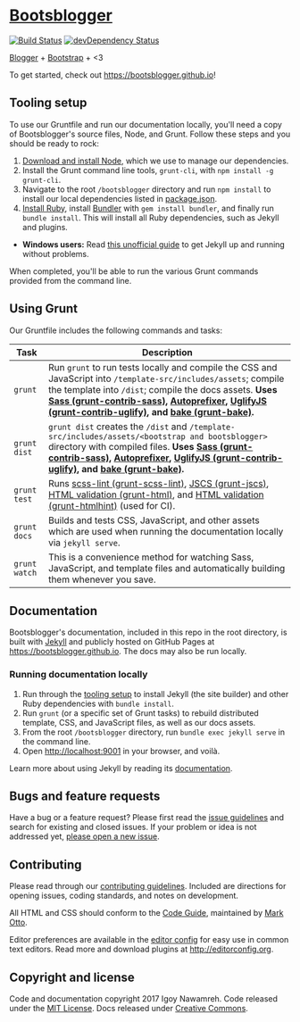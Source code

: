 # [Bootsblogger](https://bootsblogger.github.io)

[![Build Status](https://travis-ci.org/bootsblogger/bootsblogger.svg)](https://travis-ci.org/bootsblogger/bootsblogger)
[![devDependency Status](https://david-dm.org/bootsblogger/bootsblogger/dev-status.svg)](https://david-dm.org/bootsblogger/bootsblogger/?type=dev)

[Blogger](https://blogger.com) + [Bootstrap](https://v4-alpha.getbootstrap.com) + \<3

To get started, check out <https://bootsblogger.github.io>!


## Tooling setup

To use our Gruntfile and run our documentation locally, you'll need a copy of Bootsblogger's source files, Node, and Grunt. Follow these steps and you should be ready to rock:

1. [Download and install Node](https://nodejs.org/download/), which we use to manage our dependencies.
2. Install the Grunt command line tools, `grunt-cli`, with `npm install -g grunt-cli`.
3. Navigate to the root `/bootsblogger` directory and run `npm install` to install our local dependencies listed in [package.json](https://github.com/bootsblogger/bootsblogger/blob/master/package.json).
4. [Install Ruby][install-ruby], install [Bundler][gembundler] with `gem install bundler`, and finally run `bundle install`. This will install all Ruby dependencies, such as Jekyll and plugins.
  - **Windows users:** Read [this unofficial guide](http://jekyll-windows.juthilo.com/) to get Jekyll up and running without problems.
  
When completed, you'll be able to run the various Grunt commands provided from the command line.
  
[install-ruby]: https://www.ruby-lang.org/en/documentation/installation/
[gembundler]: https://bundler.io/


## Using Grunt

Our Gruntfile includes the following commands and tasks:

| Task | Description |
| --- | --- |
| `grunt` | Run `grunt` to run tests locally and compile the CSS and JavaScript into `/template-src/includes/assets`; compile the template into `/dist`; compile the docs assets. **Uses [Sass (grunt-contrib-sass)](https://github.com/gruntjs/grunt-contrib-sass), [Autoprefixer](https://github.com/postcss/autoprefixer), [UglifyJS (grunt-contrib-uglify)](https://github.com/gruntjs/grunt-contrib-uglify), and [bake (grunt-bake)](https://github.com/MathiasPaumgarten/grunt-bake).** |
| `grunt dist` | `grunt dist` creates the `/dist` and `/template-src/includes/assets/<bootstrap and bootsblogger>` directory with compiled files. **Uses [Sass (grunt-contrib-sass)](https://github.com/gruntjs/grunt-contrib-sass), [Autoprefixer](https://github.com/postcss/autoprefixer), [UglifyJS (grunt-contrib-uglify)](https://github.com/gruntjs/grunt-contrib-uglify), and [bake (grunt-bake)](https://github.com/MathiasPaumgarten/grunt-bake).** |
| `grunt test` | Runs [scss-lint (grunt-scss-lint)](https://github.com/ahmednuaman/grunt-scss-lint), [JSCS (grunt-jscs)](https://github.com/jscs-dev/grunt-jscs), [HTML validation (grunt-html)](https://github.com/jzaefferer/grunt-html), and [HTML validation (grunt-htmlhint)](https://github.com/yaniswang/grunt-htmlhint) (used for CI). |
| `grunt docs` | Builds and tests CSS, JavaScript, and other assets which are used when running the documentation locally via `jekyll serve`. |
| `grunt watch` | This is a convenience method for watching Sass, JavaScript, and template files and automatically building them whenever you save. |


## Documentation

Bootsblogger's documentation, included in this repo in the root directory, is built with [Jekyll](https://jekyllrb.com) and publicly hosted on GitHub Pages at <https://bootsblogger.github.io>. The docs may also be run locally.

### Running documentation locally

1. Run through the [tooling setup](#tooling-setup) to install Jekyll (the site builder) and other Ruby dependencies with `bundle install`.
2. Run `grunt` (or a specific set of Grunt tasks) to rebuild distributed template, CSS, and JavaScript files, as well as our docs assets.
3. From the root `/bootsblogger` directory, run `bundle exec jekyll serve` in the command line.
4. Open <http://localhost:9001> in your browser, and voilà.

Learn more about using Jekyll by reading its [documentation](https://jekyllrb.com/docs/home/).


## Bugs and feature requests

Have a bug or a feature request? Please first read the [issue guidelines](https://github.com/bootsblogger/bootsblogger/blob/master/CONTRIBUTING.md#using-the-issue-tracker) and search for existing and closed issues. If your problem or idea is not addressed yet, [please open a new issue](https://github.com/bootsblogger/bootsblogger/issues/new).


## Contributing

Please read through our [contributing guidelines](https://github.com/bootsblogger/bootsblogger/blob/master/CONTRIBUTING.md). Included are directions for opening issues, coding standards, and notes on development.

All HTML and CSS should conform to the [Code Guide](https://github.com/mdo/code-guide), maintained by [Mark Otto](https://github.com/mdo).

Editor preferences are available in the [editor config](https://github.com/bootsblogger/bootsblogger/blob/master/.editorconfig) for easy use in common text editors. Read more and download plugins at <http://editorconfig.org>.


## Copyright and license

Code and documentation copyright 2017 Igoy Nawamreh. Code released under the [MIT License](https://github.com/bootsblogger/bootsblogger/blob/master/LICENSE). Docs released under [Creative Commons](https://github.com/bootsblogger/bootsblogger/blob/master/docs/LICENSE).
